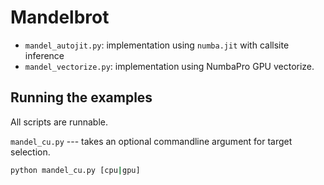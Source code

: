 # Mandelbrot

- `mandel_autojit.py`: implementation using `numba.jit` with callsite inference
- `mandel_vectorize.py`: implementation using NumbaPro GPU vectorize.

## Running the examples

All scripts are runnable.  

`mandel_cu.py` --- takes an optional commandline argument for target selection.

```bash
python mandel_cu.py [cpu|gpu]
```
